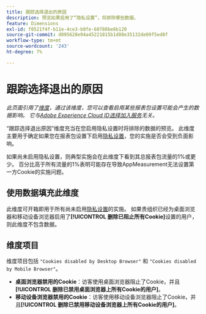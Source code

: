 ```yaml
---
title: 跟踪选择退出的原因
description: 预览如果启用了“隐私设置”，将排除哪些数据。
feature: Dimensions
exl-id: f0521f4f-b11e-4ce3-b0fe-60788be6b120
source-git-commit: d095628e94a45221815b1d08e35132de09f5ed8f
workflow-type: tm+mt
source-wordcount: '243'
ht-degree: 7%

---
```


# 跟踪选择退出的原因

*此页面引用了[维度](overview.md)，通过该维度，您可以查看启用某些报表包设置可能会产生的数据影响。 它与[Adobe Experience Cloud ID选择加入服务](https://experienceleague.adobe.com/docs/id-service/using/implementation/opt-in-service/optin-overview.html?lang=zh-Hans)无关。*

“跟踪选择退出原因”维度充当在您启用隐私设置时将排除的数据的预览。 此维度主要用于确定如果您在报表包设置下启用[隐私设置](https://experienceleague.adobe.com/docs/core-services/interface/administration/ec-cookies/browser-cookie-settings.html)，您的实施是否会受到负面影响。

如果尚未启用隐私设置，则典型实施会在此维度下看到其总报表包流量的1%或更少。 百分比高于所有流量的1%表明可能存在导致AppMeasurement无法设置第一方Cookie的实施问题。

## 使用数据填充此维度

此维度可开箱即用于所有尚未启用[隐私设置](https://experienceleague.adobe.com/docs/core-services/interface/administration/ec-cookies/browser-cookie-settings.html)的实施。 如果贵组织已经为桌面浏览器和移动设备浏览器启用了&#x200B;**[!UICONTROL 删除已阻止所有Cookie]**&#x200B;设置的用户，则此维度不包含数据。

## 维度项目

维度项目包括 `"Cookies disabled by Desktop Browser"` 和 `"Cookies disabled by Mobile Browser"`。

* **桌面浏览器禁用的Cookie**：访客使用桌面浏览器阻止了Cookie，并且&#x200B;**[!UICONTROL 删除已禁用桌面浏览器上所有Cookie的用户]**。
* **移动设备浏览器禁用的Cookie**：访客使用移动设备浏览器阻止了Cookie，并且&#x200B;**[!UICONTROL 删除已禁用移动设备浏览器上所有Cookie的用户]**。
